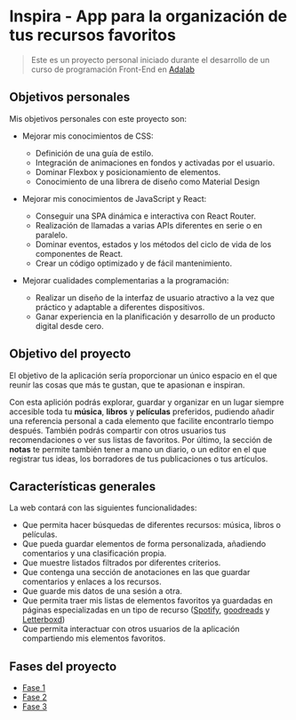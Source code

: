 # Inspira - App para la organización de tus recursos favoritos

> Este es un proyecto personal iniciado durante el desarrollo de un curso de programación Front-End en [Adalab](https://adalab.es/)

## Objetivos personales

Mis objetivos personales con este proyecto son:

- Mejorar mis conocimientos de CSS:
  - Definición de una guía de estilo.
  - Integración de animaciones en fondos y activadas por el usuario.
  - Dominar Flexbox y posicionamiento de elementos.
  - Conocimiento de una librera de diseño como Material Design

- Mejorar mis conocimientos de JavaScript y React:
  - Conseguir una SPA dinámica e interactiva con React Router.
  - Realización de llamadas a varias APIs diferentes en serie o en paralelo.
  - Dominar eventos, estados y los métodos del ciclo de vida de los componentes de React.
  - Crear un código optimizado y de fácil mantenimiento.

- Mejorar cualidades complementarias a la programación:
  - Realizar un diseño de la interfaz de usuario atractivo a la vez que práctico y adaptable a diferentes dispositivos.
  - Ganar experiencia en la planificación y desarrollo de un producto digital desde cero.

## Objetivo del proyecto

El objetivo de la aplicación sería proporcionar un único espacio en el que reunir las cosas que más te gustan, que te apasionan e inspiran. 

Con esta aplición podrás explorar, guardar y organizar en un lugar siempre accesible toda tu **música**, **libros** y **películas** preferidos, pudiendo añadir una referencia personal a cada elemento que facilite encontrarlo tiempo después. También podrás compartir con otros usuarios tus recomendaciones o ver sus listas de favoritos. Por último, la sección de **notas** te permite también tener a mano un diario, o un editor en el que registrar tus ideas, los borradores de tus publicaciones o tus artículos.

## Características generales

La web contará con las siguientes funcionalidades:
  - Que permita hacer búsquedas de diferentes recursos: música, libros o películas.
  - Que pueda guardar elementos de forma personalizada, añadiendo comentarios y una clasificación propia.
  - Que muestre listados filtrados por diferentes criterios.
  - Que contenga una sección de anotaciones en las que guardar comentarios y enlaces a los recursos.
  - Que guarde mis datos de una sesión a otra.
  - Que permita traer mis listas de elementos favoritos ya guardadas en páginas especializadas en un tipo de recurso ([Spotify](https://www.spotify.com/), [goodreads](https://www.goodreads.com/) y [Letterboxd](https://letterboxd.com/))
  - Que permita interactuar con otros usuarios de la aplicación compartiendo mis elementos favoritos.


## Fases del proyecto

- [Fase 1](./FASE-1.md)
- [Fase 2](./FASE-2.md)
- [Fase 3](./FASE-3.md)
